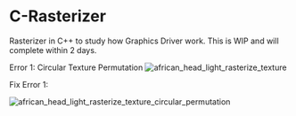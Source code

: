 # C-Rasterizer
Rasterizer in C++ to study how Graphics Driver work. This is WIP and will complete within 2 days.

Error 1: Circular Texture Permutation
![african_head_light_rasterize_texture](https://github.com/AlerianEmperor/C-Rasterizer/assets/93391908/be64e9db-3eb5-452d-a7c2-8036ff088f20)

Fix Error 1:

![african_head_light_rasterize_texture_circular_permutation](https://github.com/AlerianEmperor/C-Rasterizer/assets/93391908/c3a0cb06-42f1-438b-92e9-345b18903253)
